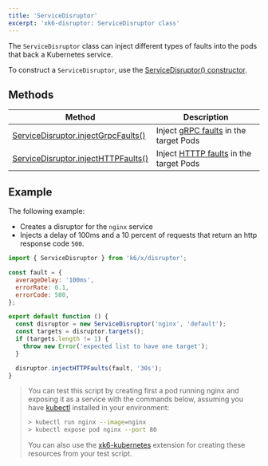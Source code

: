 ```yaml
---
title: 'ServiceDisruptor'
excerpt: 'xk6-disruptor: ServiceDisruptor class'
---
```


The `ServiceDisruptor` class can inject different types of faults into the pods that back a Kubernetes service. 

To construct a `ServiceDisruptor`, use the [ServiceDisruptor() constructor](/javascript-api/xk6-disruptor/api/servicedisruptor/constructor).
 

## Methods

| Method | Description |
| ------ | ----------- |
| [ServiceDisruptor.injectGrpcFaults()](/javascript-api/xk6-disruptor/api/servicedisruptor/injectgrpcfaults) | Inject [gRPC faults](/javascript-api/xk6-disruptor/api/faults/grpc) in the target Pods|
| [ServiceDisruptor.injectHTTPFaults()](/javascript-api/xk6-disruptor/api/servicedisruptor/injecthttpfaults) | Inject [HTTTP faults](/javascript-api/xk6-disruptor/api/faults/http) in the target Pods|
 

## Example

The following example:
- Creates a disruptor for the `nginx` service
- Injects a delay of 100ms and a 10 percent of requests that return an http response code `500`. 

```javascript
import { ServiceDisruptor } from 'k6/x/disruptor';

const fault = {
  averageDelay: '100ms',
  errorRate: 0.1,
  errorCode: 500,
};

export default function () {
  const disruptor = new ServiceDisruptor('nginx', 'default');
  const targets = disruptor.targets();
  if (targets.length != 1) {
    throw new Error('expected list to have one target');
  }

  disruptor.injectHTTPFaults(fault, '30s');
}
```

<Blockquote mod="note">

You can test this script by creating first a pod running nginx and exposing it as a service with the commands below, assuming you have [kubectl](https://kubernetes.io/docs/tasks/tools/#kubectl) installed in your environment:

```bash
> kubectl run nginx --image=nginx
> kubectl expose pod nginx --port 80
```

You can also use the [xk6-kubernetes](https://github.com/grafana/xk6-kubernetes) extension for creating these resources from your test script.

</Blockquote>

